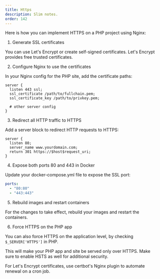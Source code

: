 ```yaml
---
title: Https
description: Slim notes.
order: 142
---
```


Here is how you can implement HTTPS on a PHP project using Nginx:

1. Generate SSL certificates 

You can use Let's Encrypt or create self-signed certificates. Let's Encrypt provides free trusted certificates.

2. Configure Nginx to use the certificates

In your Nginx config for the PHP site, add the certificate paths:

```nginx
server {
  listen 443 ssl;
  ssl_certificate /path/to/fullchain.pem;
  ssl_certificate_key /path/to/privkey.pem;

  # other server config
}
```

3. Redirect all HTTP traffic to HTTPS

Add a server block to redirect HTTP requests to HTTPS:

```nginx 
server {
  listen 80;
  server_name www.yourdomain.com;
  return 301 https://$host$request_uri;
}
```

4. Expose both ports 80 and 443 in Docker

Update your docker-compose.yml file to expose the SSL port:

```yaml
ports:
  - "80:80"
  - "443:443"
```

5. Rebuild images and restart containers

For the changes to take effect, rebuild your images and restart the containers.

6. Force HTTPS on the PHP app

You can also force HTTPS on the application level, by checking `$_SERVER['HTTPS']` in PHP.

This will make your PHP app and site be served only over HTTPS. Make sure to enable HSTS as well for additional security.

For Let's Encrypt certificates, use certbot's Nginx plugin to automate renewal on a cron job.

